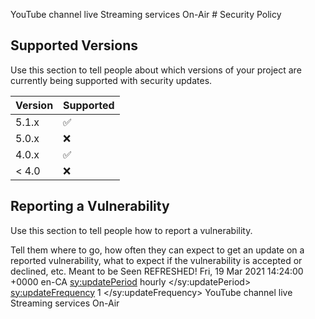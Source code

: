   YouTube channel live Streaming services On-Air # Security Policy

## Supported Versions

Use this section to tell people about which versions of your project are
currently being supported with security updates.

| Version | Supported          |
| ------- | ------------------ |
| 5.1.x   | :white_check_mark: |
| 5.0.x   | :x:                |
| 4.0.x   | :white_check_mark: |
| < 4.0   | :x:                |

## Reporting a Vulnerability

Use this section to tell people how to report a vulnerability.

Tell them where to go, how often they can expect to get an update on a
reported vulnerability, what to expect if the vulnerability is accepted or
declined, etc.
<description>Meant to be Seen REFRESHED!</description>
	<lastBuildDate>Fri, 19 Mar 2021 14:24:00 +0000</lastBuildDate>
	<language>en-CA</language>
	<sy:updatePeriod>
	hourly	</sy:updatePeriod>
	<sy:updateFrequency>
	1	</sy:updateFrequency> YouTube channel live Streaming services On-Air
